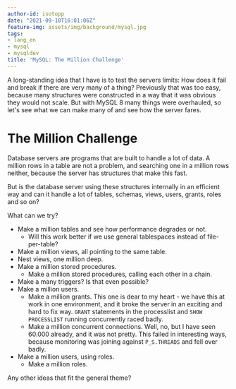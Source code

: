 ```yaml
---
author-id: isotopp
date: "2021-09-10T16:01:06Z"
feature-img: assets/img/background/mysql.jpg
tags:
- lang_en
- mysql
- mysqldev
title: 'MySQL: The Million Challenge'
---
```

A long-standing idea that I have is to test the servers limits: 
How does it fail and break if there are very many of a thing? 
Previously that was too easy, because many structures were constructed in a way that it was obvious they would not scale.
But with MySQL 8 many things were overhauled, so let's see what we can make many of and see how the server fares.

# The Million Challenge

Database servers are programs that are built to handle a lot of data. A million rows in a table are not a problem, and searching one in a million rows neither, because the server has structures that make this fast.

But is the database server using these structures internally in an efficient way and can it handle a lot of tables, schemas, views, users, grants, roles and so on?

What can we try?

- Make a million tables and see how performance degrades or not.
  - Will this work better if we use general tablespaces instead of file-per-table?
- Make a million views, all pointing to the same table.
- Nest views, one million deep.
- Make a million stored procedures.
  - Make a million stored procedures, calling each other in a chain.
- Make a many triggers? Is that even possible?
- Make a million users.
  - Make a million grants. This one is dear to my heart - we have this at work in one environment, and it broke the server in an exciting and hard to fix way. `GRANT` statements in the processlist and `SHOW PROCESSLIST` running concurrently raced badly.
  - Make a million concurrent connections. Well, no, but I have seen 60.000 already, and it was not pretty. This failed in interesting ways, because monitoring was joining against `P_S.THREADS` and fell over badly.
- Make a million users, using roles.
  - Make a million roles.

Any other ideas that fit the general theme?
